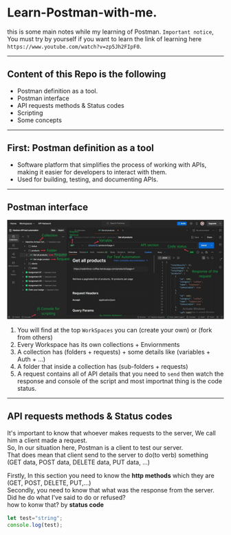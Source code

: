 # Learn-Postman-with-me.
this is some main notes while my learning of Postman.
`Important notice`, You must try by yourself if you want to learn
the link of learning here `https://www.youtube.com/watch?v=zp5Jh2FIpF0`.

---
## Content of this Repo is the following
- Postman definition as a tool.
- Postman interface
- API requests methods & Status codes
- Scripting
- Some concepts

---
## First: Postman definition as a tool
- Software platform that simplifies the process of working with APIs, making it easier for developers to interact with them.
- Used for building, testing, and documenting APIs.

---
## Postman interface

![interface](interface.jpg)


1. You will find at the top `WorkSpaces` you can (create your own) or (fork from others)  
2. Every Workspace has its own collections + Enviornments 
3. A collection has (folders + requests) + some details like (variables + Auth + ...)
4. A folder that inside a collection has (sub-folders + requests)
5. A request contains all of API details that you need to `send` then watch the response and console of the script and most importnat thing is  the code status.

---
## API requests methods & Status codes
It's important to know that whoever makes requests to the server, We call him a client made a request. <br/>
So, In our situation here, Postman is a client to test our server. <br/>
That does mean that client send to the server to do(to verb) something (GET data, POST data, DELETE data, PUT data, ...) <br/>

Firstly, In this section you need to know the <b>http methods</b> which they are (GET, POST, DELETE, PUT,...)<br/>
Secondly, you need to know that what was the response from the server. Did he do what I've said to do or refused?<br/>
how to konw that? by <b>status code</b>

```javascript 
let test="string";
console.log(test);
```

